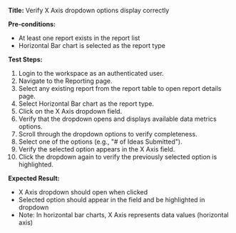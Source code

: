 **Title:** Verify X Axis dropdown options display correctly

**Pre-conditions:**
* At least one report exists in the report list
* Horizontal Bar chart is selected as the report type

**Test Steps:**
1. Login to the workspace as an authenticated user.
2. Navigate to the Reporting page.
3. Select any existing report from the report table to open report details page.
4. Select Horizontal Bar chart as the report type.
5. Click on the X Axis dropdown field.
6. Verify that the dropdown opens and displays available data metrics options.
7. Scroll through the dropdown options to verify completeness.
8. Select one of the options (e.g., "# of Ideas Submitted").
9. Verify the selected option appears in the X Axis field.
10. Click the dropdown again to verify the previously selected option is highlighted.

**Expected Result:**
* X Axis dropdown should open when clicked
* Selected option should appear in the field and be highlighted in dropdown
* Note: In horizontal bar charts, X Axis represents data values (horizontal axis)
